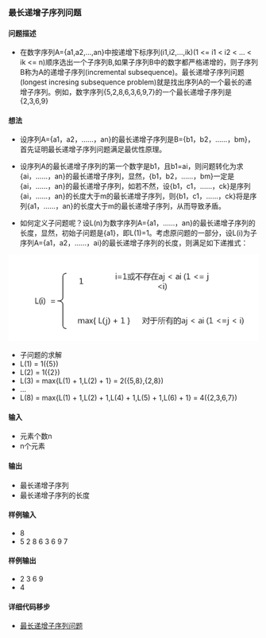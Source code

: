 ### 最长递增子序列问题
#### 问题描述

- 在数字序列A={a1,a2,...,an}中按递增下标序列(i1,i2,...,ik)(1 <= i1 < i2 < ... < ik <= n)顺序选出一个子序列B,如果子序列B中的数字都严格递增的，则子序列B称为A的递增子序列(incremental subsequence)。最长递增子序列问题(longest incresing subsequence problem)就是找出序列A的一个最长的递增子序列。例如，数字序列{5,2,8,6,3,6,9,7}的一个最长递增子序列是{2,3,6,9}

#### 想法

- 设序列A={a1，a2，……，an}的最长递增子序列是B={b1，b2，……，bm}，首先证明最长递增子序列问题满足最优性原理。

- 设序列A的最长递增子序列的第一个数字是b1，且b1=ai，则问题转化为求{ai，……，an}的最长递增子序列，显然，{b1，b2，……，bm}一定是{ai，……，an}的最长递增子序列，如若不然，设{b1，c1，……，ck}是序列{ai，……，an}的长度大于m的最长递增子序列，则{b1，c1，……，ck}将是序列{a1，……，an}的长度大于m的最长递增子序列，从而导致矛盾。

- 如何定义子问题呢？设L(n)为数字序列A={a1，……，an}的最长递增子序列的长度，显然，初始子问题是{a1}，即L(1)=1。考虑原问题的一部分，设L(i)为子序列A={a1，a2，……，ai}的最长递增子序列的长度，则满足如下递推式：

![递推式](../../images/max-subsequence.png)

- 子问题的求解
- L(1) = 1({5})
- L(2) = 1({2})
- L(3) = max{L(1) + 1,L(2) + 1} = 2({5,8},{2,8})
- ...
- L(8) = max{L(1) + 1,L(2) + 1,L(4) + 1,L(5) + 1,L(6) + 1} = 4({2,3,6,7})

#### 输入

- 元素个数n
- n个元素

#### 输出

- 最长递增子序列
- 最长递增子序列的长度

#### 样例输入

- 8
- 5 2 8 6 3 6 9 7

#### 样例输出

- 2 3 6 9
- 4

#### 详细代码移步

- [最长递增子序列问题](https://github.com/Mr-Joke/Algorithm/blob/master/Dynamic/src/MaxIncreaseOrder.java)
